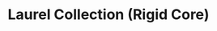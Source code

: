 ﻿---
layout: collection
title: "Laurel Collection (Rigid Core)"
collection: "Laurel"
subtype: "rigid-core"
---

